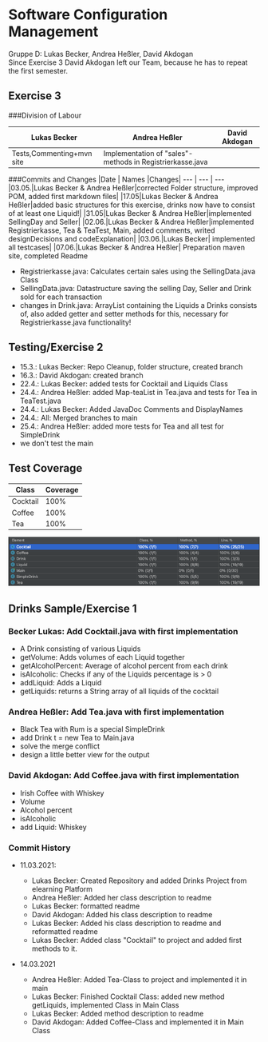 # Software Configuration Management 
Gruppe D: Lukas Becker, Andrea Heßler, David Akdogan <br/>
Since Exercise 3 David Akdogan left our Team, because he has to repeat the first semester.

## Exercise 3
###Division of Labour

|Lukas Becker | Andrea Heßler | David Akdogan|
--- | --- | ---
|Tests,Commenting+mvn site|Implementation of "sales"-methods in Registrierkasse.java ||

###Commits and Changes
|Date | Names |Changes|
--- | --- | ---
|03.05.|Lukas Becker & Andrea Heßler|corrected Folder structure, improved POM, added first markdown files| 
|17.05|Lukas Becker & Andrea Heßler|added basic structures for this exercise, drinks now have to consist of at least one Liquid!|
|31.05|Lukas Becker & Andrea Heßler|implemented SellingDay and Seller|
|02.06.|Lukas Becker & Andrea Heßler|implemented Registrierkasse, Tea & TeaTest, Main, added comments, writed designDecisions and codeExplanation|
|03.06.|Lukas Becker| implemented all testcases|
|07.06.|Lukas Becker & Andrea Heßler| Preparation maven site, completed Readme

- Registrierkasse.java: Calculates certain sales using the SellingData.java Class
- SellingData.java: Datastructure saving the selling Day, Seller and Drink sold for each transaction
- changes in Drink.java: ArrayList containing the Liquids a Drinks consists of, also added getter and setter methods for this, necessary for Registrierkasse.java functionality!
## Testing/Exercise 2 ## 
- 15.3.: Lukas Becker: Repo Cleanup, folder structure, created branch 
- 16.3.: David Akdogan: created branch 
- 22.4.: Lukas Becker: added tests for Cocktail and Liquids Class 
- 24.4.: Andrea Heßler: added Map-teaList in Tea.java and tests for Tea in TeaTest.java
- 24.4.: Lukas Becker: Added JavaDoc Comments and DisplayNames
- 24.4.: All: Merged branches to main
- 25.4.: Andrea Heßler: added more tests for Tea and all test for SimpleDrink
- we don't test the main
## Test Coverage 
| Class | Coverage |
---| ---|
| Cocktail | 100% |
| Coffee | 100% |
| Tea | 100% 

![Test Coverage of Project](/src/site/resources/Coverage.png) 
## Drinks Sample/Exercise 1 ##
### Becker Lukas: Add Cocktail.java with first implementation 
- A Drink consisting of various Liquids
- getVolume: Adds volumes of each Liquid together
- getAlcoholPercent: Average of alcohol percent from each drink
- isAlcoholic: Checks if any of the Liquids percentage is > 0
- addLiquid: Adds a Liquid
- getLiquids: returns a String array of all liquids of the cocktail

### Andrea Heßler: Add Tea.java with first implementation
- Black Tea with Rum is a special SimpleDrink
- add Drink t = new Tea to Main.java
- solve the merge conflict
- design a little better view for the output

### David Akdogan: Add Coffee.java with first implementation
- Irish Coffee with Whiskey
- Volume
- Alcohol percent
- isAlcoholic
- add Liquid: Whiskey

### Commit History

- 11.03.2021: 
  - Lukas Becker: Created Repository and added Drinks Project from elearning Platform
  - Andrea Heßler: Added her class description to readme
  - Lukas Becker: formatted readme
  - David Akdogan: Added his class description to readme
  - Lukas Becker: Added his class description to readme and reformatted readme
  - Lukas Becker: Added class "Cocktail" to project and added first methods to it. 
  
- 14.03.2021
  - Andrea Heßler: Added Tea-Class to project and implemented it in main
  - Lukas Becker: Finished Cocktail Class: added new method getLiquids, implemented Class in Main Class
  - Lukas Becker: Added method description to readme
  - David Akdogan: Added Coffee-Class and implemented it in Main Class
